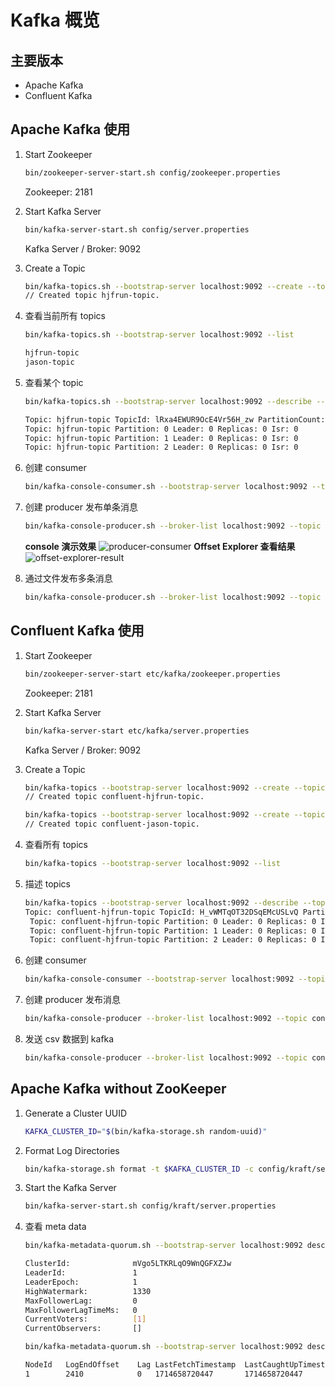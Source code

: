 # Kafka 概览

## 主要版本

- Apache Kafka
- Confluent Kafka

## Apache Kafka 使用

1. Start Zookeeper

   ```sh
   bin/zookeeper-server-start.sh config/zookeeper.properties
   ```

   Zookeeper: 2181

2. Start Kafka Server

   ```sh
   bin/kafka-server-start.sh config/server.properties
   ```

   Kafka Server / Broker: 9092

3. Create a Topic

   ```sh
   bin/kafka-topics.sh --bootstrap-server localhost:9092 --create --topic hjfrun-topic --partitions 3 --replication-factor 1
   // Created topic hjfrun-topic.
   ```

4. 查看当前所有 topics

   ```sh
   bin/kafka-topics.sh --bootstrap-server localhost:9092 --list
   ```

   ```sh
   hjfrun-topic
   jason-topic
   ```

5. 查看某个 topic

   ```sh
   bin/kafka-topics.sh --bootstrap-server localhost:9092 --describe --topic hjfrun-topic
   ```

   ```sh
   Topic: hjfrun-topic TopicId: lRxa4EWUR9OcE4Vr56H_zw PartitionCount: 3 ReplicationFactor: 1 Configs:
   Topic: hjfrun-topic Partition: 0 Leader: 0 Replicas: 0 Isr: 0
   Topic: hjfrun-topic Partition: 1 Leader: 0 Replicas: 0 Isr: 0
   Topic: hjfrun-topic Partition: 2 Leader: 0 Replicas: 0 Isr: 0
   ```

6. 创建 consumer

   ```sh
   bin/kafka-console-consumer.sh --bootstrap-server localhost:9092 --topic hjfrun-topic --from-beginning
   ```

7. 创建 producer 发布单条消息

   ```sh
   bin/kafka-console-producer.sh --broker-list localhost:9092 --topic hjfrun-topic
   ```

   **console 演示效果**
   ![producer-consumer](/tech/kafka-overview/producer-consumer.png)
   **Offset Explorer 查看结果**
   ![offset-explorer-result](/tech/kafka-overview/offset-explorer-result.png)

8. 通过文件发布多条消息

   ```sh
   bin/kafka-console-producer.sh --broker-list localhost:9092 --topic hjfrun-topic < /Users/jianfeng/Downloads/Australia.csv
   ```

## Confluent Kafka 使用

1. Start Zookeeper

   ```sh
   bin/zookeeper-server-start etc/kafka/zookeeper.properties
   ```

   Zookeeper: 2181

2. Start Kafka Server

   ```sh
   bin/kafka-server-start etc/kafka/server.properties
   ```

   Kafka Server / Broker: 9092

3. Create a Topic

   ```sh
   bin/kafka-topics --bootstrap-server localhost:9092 --create --topic confluent-hjfrun-topic --partitions 3 --replication-factor 1
   // Created topic confluent-hjfrun-topic.

   bin/kafka-topics --bootstrap-server localhost:9092 --create --topic confluent-jason-topic --partitions 3 --replication-factor 1                                                                                                                         ─╯
   // Created topic confluent-jason-topic.
   ```

4. 查看所有 topics

   ```sh
   bin/kafka-topics --bootstrap-server localhost:9092 --list
   ```

5. 描述 topics

   ```sh
   bin/kafka-topics --bootstrap-server localhost:9092 --describe --topic confluent-hjfrun-topic
   Topic: confluent-hjfrun-topic TopicId: H_vWMTqOT32DSqEMcUSLvQ PartitionCount: 3 ReplicationFactor: 1 Configs:
    Topic: confluent-hjfrun-topic Partition: 0 Leader: 0 Replicas: 0 Isr: 0
    Topic: confluent-hjfrun-topic Partition: 1 Leader: 0 Replicas: 0 Isr: 0
    Topic: confluent-hjfrun-topic Partition: 2 Leader: 0 Replicas: 0 Isr: 0
   ```

6. 创建 consumer

   ```sh
   bin/kafka-console-consumer --bootstrap-server localhost:9092 --topic confluent-hjfrun-topic --from-beginning
   ```

7. 创建 producer 发布消息

   ```sh
   bin/kafka-console-producer --broker-list localhost:9092 --topic confluent-hjfrun-topic
   ```

8. 发送 csv 数据到 kafka

   ```sh
   bin/kafka-console-producer --broker-list localhost:9092 --topic confluent-hjfrun-topic < /Users/jianfeng/Downloads/Australia.csv
   ```

## Apache Kafka without ZooKeeper

1. Generate a Cluster UUID

   ```sh
   KAFKA_CLUSTER_ID="$(bin/kafka-storage.sh random-uuid)"
   ```

2. Format Log Directories

   ```sh
   bin/kafka-storage.sh format -t $KAFKA_CLUSTER_ID -c config/kraft/server.properties
   ```

3. Start the Kafka Server

   ```sh
   bin/kafka-server-start.sh config/kraft/server.properties
   ```

4. 查看 meta data

   ```sh
   bin/kafka-metadata-quorum.sh --bootstrap-server localhost:9092 describe --status

   ClusterId:              mVgo5LTKRLqO9WnQGFXZJw
   LeaderId:               1
   LeaderEpoch:            1
   HighWatermark:          1330
   MaxFollowerLag:         0
   MaxFollowerLagTimeMs:   0
   CurrentVoters:          [1]
   CurrentObservers:       []

   bin/kafka-metadata-quorum.sh --bootstrap-server localhost:9092 describe --replication

   NodeId	LogEndOffset	Lag	LastFetchTimestamp	LastCaughtUpTimestamp	Status
   1     	2410        	0  	1714658720447     	1714658720447        	Leader
   ```
